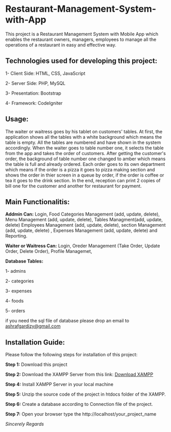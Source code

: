 # Restaurant-Management-System-with-App

This project is a Restaurant Management System with Mobile App which enables the restaurant owners, managers, employees to manage all the operations of a restaurant in easy and effective way. 


## Technologies used for developing this project:


  1- Client Side: HTML, CSS, JavaScript
  
  
  2- Server Side: PHP, MySQL
  
  
  3- Presentation: Bootstrap
  
  
  4- Framework: CodeIgniter 
  
  ## Usage:
  
The waiter or waitress goes by his tablet on customers' tables. At first, the application shows all the tables with a white background which means the table is empty. All the tables are numbered and have shown in the system accordingly. When the waiter goes to table number one, it selects the table from the app and takes the order of customers. After getting the customer's order, the background of table number one changed to amber which means the table is full and already ordered. Each order goes to its own department which means if the order is a pizza it goes to pizza making section and shows the order in thier screen in a queue by order, if the order is coffee or tea it goes to the drink section. In the end, reception can print 2 copies of bill one for the customer and another for restaurant for payment.
  
  
 ## Main Functionalitis:
  
  
  **Addmin Can:** Login, Food Categories Management (add, update, delete), Menu Management (add, update, delete), Tables Managment(add, update, delete) Employees Management (add, update, delete), section Management (add, update, delete) , Expenses Management (add, update, delete) and Reporting.
  
  **Waiter or Waitress Can:** Login, Oreder Management (Take Order, Update Order, Delete Order), Profile Managemet, 
  
  
  **Database Tables:**
  
  1- admins
  
  2- categories
  
  3- expenses
  
  4- foods
  
  5- orders
  
  
  if you need the sql file of database please drop an email to ashrafgardizy@gmail.com
  
## Installation Guide: 

Please follow the following steps for installation of this project:

**Step 1:** Download this project 

**Step 2:** Download the XAMPP Server from this link: [Download XAMPP](https://www.apachefriends.org/download.html)

**Step 4:** Install XAMPP Server in your local machine

**Step 5:** Unzip the source code of the project in htdocs folder of the XAMPP.

**Step 6:** Create a database according to Connection file of the project.

**Step 7:** Open your browser type the http://localhost/your_project_name

*Sincerely Regards*
